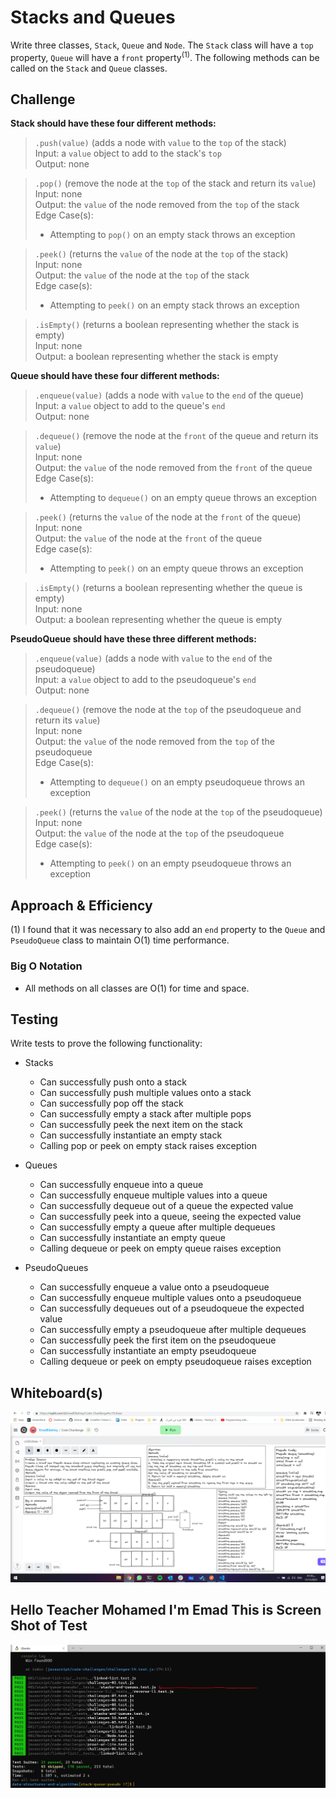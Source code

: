 # Stacks and Queues

Write three classes, `Stack`, `Queue` and `Node`. The `Stack` class will have a `top` property, `Queue` will have a `front` property<sup>(1)</sup>. The following methods can be called on the `Stack` and `Queue` classes.

## Challenge

**Stack should have these four different methods:**

>`.push(value)` (adds a node with `value` to the `top` of the stack)  
>Input: a `value` object to add to the stack's `top`  
>Output: none

>`.pop()` (remove the node at the `top` of the stack and return its `value`)  
>Input: none  
>Output: the `value` of the node removed from the `top` of the stack  
>Edge Case(s):
>- Attempting to `pop()` on an empty stack throws an exception

>`.peek()` (returns the `value` of the node at the `top` of the stack)  
>Input: none  
>Output: the `value` of the node at the `top` of the stack  
>Edge case(s):
>- Attempting to `peek()` on an empty stack throws an exception

>`.isEmpty()` (returns a boolean representing whether the stack is empty)  
>Input: none  
>Output: a boolean representing whether the stack is empty  

**Queue should have these four different methods:**

>`.enqueue(value)` (adds a node with `value` to the `end` of the queue)  
>Input: a `value` object to add to the queue's `end`  
>Output: none  

>`.dequeue()` (remove the node at the `front` of the queue and return its `value`)  
>Input: none  
>Output: the `value` of the node removed from the `front` of the queue  
>Edge Case(s):
>- Attempting to `dequeue()` on an empty queue throws an exception

>`.peek()` (returns the `value` of the node at the `front` of the queue)  
>Input: none  
>Output: the `value` of the node at the `front` of the queue  
>Edge case(s):
>- Attempting to `peek()` on an empty queue throws an exception

>`.isEmpty()` (returns a boolean representing whether the queue is empty)  
>Input: none  
>Output: a boolean representing whether the queue is empty  

**PseudoQueue should have these three different methods:**

>`.enqueue(value)` (adds a node with `value` to the `end` of the pseudoqueue)  
>Input: a `value` object to add to the pseudoqueue's `end`  
>Output: none  

>`.dequeue()` (remove the node at the `top` of the pseudoqueue and return its `value`)  
>Input: none  
>Output: the `value` of the node removed from the `top` of the pseudoqueue  
>Edge Case(s):
>- Attempting to `dequeue()` on an empty pseudoqueue throws an exception

>`.peek()` (returns the `value` of the node at the `top` of the pseudoqueue)  
>Input: none  
>Output: the `value` of the node at the `top` of the pseudoqueue  
>Edge case(s):
>- Attempting to `peek()` on an empty pseudoqueue throws an exception

## Approach & Efficiency

(1) I found that it was necessary to also add an `end` property to the `Queue` and `PseudoQueue` class to maintain O(1) time performance.

### Big O Notation

- All methods on all classes are O(1) for time and space.

## Testing

Write tests to prove the following functionality:

- Stacks
  - Can successfully push onto a stack
  - Can successfully push multiple values onto a stack
  - Can successfully pop off the stack
  - Can successfully empty a stack after multiple pops
  - Can successfully peek the next item on the stack
  - Can successfully instantiate an empty stack
  - Calling pop or peek on empty stack raises exception

- Queues
  - Can successfully enqueue into a queue
  - Can successfully enqueue multiple values into a queue
  - Can successfully dequeue out of a queue the expected value
  - Can successfully peek into a queue, seeing the expected value
  - Can successfully empty a queue after multiple dequeues
  - Can successfully instantiate an empty queue
  - Calling dequeue or peek on empty queue raises exception

- PseudoQueues
  - Can successfully enqueue a value onto a pseudoqueue
  - Can successfully enqueue multiple values onto a pseudoqueue
  - Can successfully dequeues out of a pseudoqueue the expected value
  - Can successfully empty a pseudoqueue after multiple dequeues
  - Can successfully peek the first item on the pseudoqueue
  - Can successfully instantiate an empty pseudoqueue
  - Calling dequeue or peek on empty pseudoqueue raises exception

## Whiteboard(s)

![cc11](./whiteboard/stack-and-queue.png)


## Hello Teacher Mohamed I'm Emad This is Screen Shot of Test

![Test](./ScreenShot/cc11.JPG)